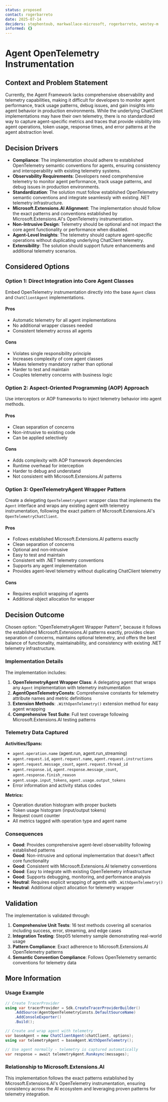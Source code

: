 ```yaml
---
status: proposed
contact: rogerbarreto
date: 2025-07-14
deciders: stephentoub, markwallace-microsoft, rogerbarreto, westey-m
informed: {}
---
```


# Agent OpenTelemetry Instrumentation

## Context and Problem Statement

Currently, the Agent Framework lacks comprehensive observability and telemetry capabilities, making it difficult for developers to monitor agent performance, track usage patterns, debug issues, and gain insights into agent behavior in production environments. While the underlying ChatClient implementations may have their own telemetry, there is no standardized way to capture agent-specific metrics and traces that provide visibility into agent operations, token usage, response times, and error patterns at the agent abstraction level.

## Decision Drivers

- **Compliance**: The implementation should adhere to established OpenTelemetry semantic conventions for agents, ensuring consistency and interoperability with existing telemetry systems.
- **Observability Requirements**: Developers need comprehensive telemetry to monitor agent performance, track usage patterns, and debug issues in production environments.
- **Standardization**: The solution must follow established OpenTelemetry semantic conventions and integrate seamlessly with existing .NET telemetry infrastructure.
- **Microsoft.Extensions.AI Alignment**: The implementation should follow the exact patterns and conventions established by Microsoft.Extensions.AI's OpenTelemetry instrumentation.
- **Non-Intrusive Design**: Telemetry should be optional and not impact the core agent functionality or performance when disabled.
- **Agent-Level Insights**: The telemetry should capture agent-specific operations without duplicating underlying ChatClient telemetry.
- **Extensibility**: The solution should support future enhancements and additional telemetry scenarios.

## Considered Options

### Option 1: Direct Integration into Core Agent Classes

Embed OpenTelemetry instrumentation directly into the base `Agent` class and `ChatClientAgent` implementations.

#### Pros
- Automatic telemetry for all agent implementations
- No additional wrapper classes needed
- Consistent telemetry across all agents

#### Cons
- Violates single responsibility principle
- Increases complexity of core agent classes
- Makes telemetry mandatory rather than optional
- Harder to test and maintain
- Couples telemetry concerns with business logic

### Option 2: Aspect-Oriented Programming (AOP) Approach

Use interceptors or AOP frameworks to inject telemetry behavior into agent methods.

#### Pros
- Clean separation of concerns
- Non-intrusive to existing code
- Can be applied selectively

#### Cons
- Adds complexity with AOP framework dependencies
- Runtime overhead for interception
- Harder to debug and understand
- Not consistent with Microsoft.Extensions.AI patterns

### Option 3: OpenTelemetryAgent Wrapper Pattern

Create a delegating `OpenTelemetryAgent` wrapper class that implements the `Agent` interface and wraps any existing agent with telemetry instrumentation, following the exact pattern of Microsoft.Extensions.AI's `OpenTelemetryChatClient`.

#### Pros
- Follows established Microsoft.Extensions.AI patterns exactly
- Clean separation of concerns
- Optional and non-intrusive
- Easy to test and maintain
- Consistent with .NET telemetry conventions
- Supports any agent implementation
- Provides agent-level telemetry without duplicating ChatClient telemetry

#### Cons
- Requires explicit wrapping of agents
- Additional object allocation for wrapper

## Decision Outcome

Chosen option: "OpenTelemetryAgent Wrapper Pattern", because it follows the established Microsoft.Extensions.AI patterns exactly, provides clean separation of concerns, maintains optional telemetry, and offers the best balance of functionality, maintainability, and consistency with existing .NET telemetry infrastructure.

### Implementation Details

The implementation includes:

1. **OpenTelemetryAgent Wrapper Class**: A delegating agent that wraps any `Agent` implementation with telemetry instrumentation
2. **AgentOpenTelemetryConsts**: Comprehensive constants for telemetry attribute names and metric definitions
3. **Extension Methods**: `.WithOpenTelemetry()` extension method for easy agent wrapping
4. **Comprehensive Test Suite**: Full test coverage following Microsoft.Extensions.AI testing patterns

### Telemetry Data Captured

**Activities/Spans:**
- `agent.operation.name` (agent.run, agent.run_streaming)
- `agent.request.id`, `agent.request.name`, `agent.request.instructions`
- `agent.request.message_count`, `agent.request.thread_id`
- `agent.response.id`, `agent.response.message_count`, `agent.response.finish_reason`
- `agent.usage.input_tokens`, `agent.usage.output_tokens`
- Error information and activity status codes

**Metrics:**
- Operation duration histogram with proper buckets
- Token usage histogram (input/output tokens)
- Request count counter
- All metrics tagged with operation type and agent name

### Consequences

- **Good**: Provides comprehensive agent-level observability following established patterns
- **Good**: Non-intrusive and optional implementation that doesn't affect core functionality
- **Good**: Consistent with Microsoft.Extensions.AI telemetry conventions
- **Good**: Easy to integrate with existing OpenTelemetry infrastructure
- **Good**: Supports debugging, monitoring, and performance analysis
- **Neutral**: Requires explicit wrapping of agents with `.WithOpenTelemetry()`
- **Neutral**: Additional object allocation for telemetry wrapper

## Validation

The implementation is validated through:

1. **Comprehensive Unit Tests**: 16 test methods covering all scenarios including success, error, streaming, and edge cases
2. **Integration Testing**: Step05 telemetry sample demonstrating real-world usage
3. **Pattern Compliance**: Exact adherence to Microsoft.Extensions.AI OpenTelemetry patterns
4. **Semantic Convention Compliance**: Follows OpenTelemetry semantic conventions for telemetry data

## More Information

### Usage Example

```csharp
// Create TracerProvider
using var tracerProvider = Sdk.CreateTracerProviderBuilder()
    .AddSource(AgentOpenTelemetryConsts.DefaultSourceName)
    .AddConsoleExporter()
    .Build();

// Create and wrap agent with telemetry
var baseAgent = new ChatClientAgent(chatClient, options);
using var telemetryAgent = baseAgent.WithOpenTelemetry();

// Use agent normally - telemetry is captured automatically
var response = await telemetryAgent.RunAsync(messages);
```

### Relationship to Microsoft.Extensions.AI

This implementation follows the exact patterns established by Microsoft.Extensions.AI's OpenTelemetry instrumentation, ensuring consistency across the AI ecosystem and leveraging proven patterns for telemetry integration.
